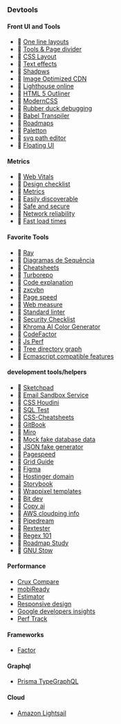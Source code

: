 ### Devtools

#### Front UI and Tools

- 🔧 [One line layouts](https://web.dev/one-line-layouts/)
- 🔧 [Tools & Page divider](https://omatsuri.app/page-dividers)
- 🔧 [CSS Layout](https://csslayout.io/)
- 🔧 [Text effects](https://tobiasahlin.com/moving-letters/)
- 🔧 [Shadpws](https://shadows.brumm.af/)
- 🔧 [Image Optimized CDN](https://imagekit.io)
- 🔧 [Lighthouse online](https://developers.google.com/speed/pagespeed/insights/?url=https%3A%2F%2Fhungry-mestorf-555980.netlify.app%2F)
- 🔧 [HTML 5 Outliner](https://gsnedders.html5.org/outliner/)
- 🔧 [ModernCSS](https://moderncss.dev/)
- 🔧 [Rubber duck debugging](https://rubberduckdebugging.com/)
- 🔧 [Babel Transpiler](https://babeljs.io/repl#?browsers=&build=&builtIns=false&spec=false&loose=false&code_lz=BQAglCC8B8LA3gXzEA&debug=false&forceAllTransforms=false&shippedProposals=false&circleciRepo=&evaluate=true&fileSize=true&timeTravel=true&sourceType=module&lineWrap=true&presets=es2015&prettier=true&targets=&version=7.7.7&externalPlugins=)
- 🔧 [Roadmaps](https://roadmap.sh/)
- 🔧 [Paletton](http://paletton.com/#uid=14i0u0kcflZ0HBQ5yqUkTizCch6)
- 🔧 [svg path editor](https://yqnn.github.io/svg-path-editor/)
- 🔧 [Floating UI](https://floating-ui.com/)

#### Metrics

- 📙 [Web Vitals](https://web.dev/vitals/)
- 📙 [Design checklist](https://www.checklist.design/)
- 📙 [Metrics](https://web.dev/metrics)
- 📙 [Easily discoverable](https://web.dev/discoverable)
- 📙 [Safe and secure](https://web.dev/secure)
- 📙 [Network reliability](https://web.dev/reliable)
- 📙 [Fast load times](https://web.dev/fast)

#### Favorite Tools

- 🔧 [Ray](https://ray.so/)
- 🔧 [Diagramas de Sequência](https://sequencediagram.org/)
- 🔧 [Cheatsheets](https://devhints.io/)
- 🔧 [Turborepo](https://turborepo.org/)
- 🔧 [Code explanation](https://denigma.app/#demo)
- 🔧 [zxcvbn](https://github.com/dropbox/zxcvbn)
- 🔧 [Page speed](https://pagespeed.web.dev/)
- 🔧 [Web measure](https://web.dev/measure/)
- 🔧 [Standard linter](https://standardjs.com/)
- 🔧 [Security Checklist](https://github.com/Lissy93/personal-security-checklist)
- 🔧 [Khroma AI Color Generator](khroma.co/generator/)
- 🔧 [CodeFactor](https://www.codefactor.io/dashboard)
- 🔧 [Js Perf](https://perf.link/)
- 🔧 [Tree directory graph](https://tree.nathanfriend.io/)
- 🔧 [Ecmascript compatible features](https://kangax.github.io/compat-table/esnext/)

#### development tools/helpers

- 🔧 [Sketchpad](https://sketch.io/sketchpad/)
- 🔧 [Email Sandbox Service](https://mailtrap.io/)
- 🔧 [CSS Houdini](https://houdini.how/)
- 🔧 [SQL Test](https://sqltest.net/)
- 🔧 [CSS-Cheatsheets](https://github.com/AakashRao-dev/CSS-Cheatsheets)
- 🔧 [GitBook](https://www.gitbook.com/)
- 🔧 [Miro](https://miro.com/mind-map-software/)
- 🔧 [Mock fake database data](https://www.mockaroo.com/)
- 🔧 [JSON fake generator](https://json-generator.com/)
- 🔧 [Pagespeed](https://developers.google.com/speed/pagespeed/insights/?hl=pt-br)
- 🔧 [Grid Guide](https://grid.malven.co/)
- 🔧 [Figma](https://www.figma.com/)
- 🔧 [Hostinger domain](https://hpanel.hostinger.com/domain/rwietter.xyz/domain-overview)
- 🔧 [Storybook](https://hpanel.hostinger.com/domain/rwietter.xyz/domain-overview)
- 🔧 [Wrappixel templates](https://www.wrappixel.com/)
- 🔧 [Bit dev](https://bit.dev/)
- 🔧 [Copy ai](https://app.copy.ai/) <!-- generate marketing copy in seconds. -->
- 🔧 [AWS cloudping info](https://cloudping.info/)
- 🔧 [Pipedream](https://pipedream.com/workflows)
- 🔧 [Rextester](https://rextester.com/)
- 🔧 [Regex 101](https://regex101.com/)
- 🔧 [Roadmap Study](https://roadmap.sh/)
- 🔧 [GNU Stow](http://brandon.invergo.net/news/2012-05-26-using-gnu-stow-to-manage-your-dotfiles.html)

#### Performance

- [Crux Compare](https://crux-compare.netlify.app/)
- [mobiReady](https://ready.mobi/#1554313-38lz)
- [Estimator](https://estimator.dev/)
- [Responsive design](http://ami.responsivedesign.is/#)
- [Google developers insights](https://developers.google.com/speed/docs/insights/rules?hl=pt-br)
- [Perf Track](https://perf-track.web.app/react)

#### Frameworks

- [Factor](https://github.com/FactorJS/factor)

#### Graphql

- [Prisma TypeGraphQL](https://prisma.typegraphql.com/docs/intro)

#### Cloud

- [Amazon Lightsail](https://aws.amazon.com/pt/lightsail/)